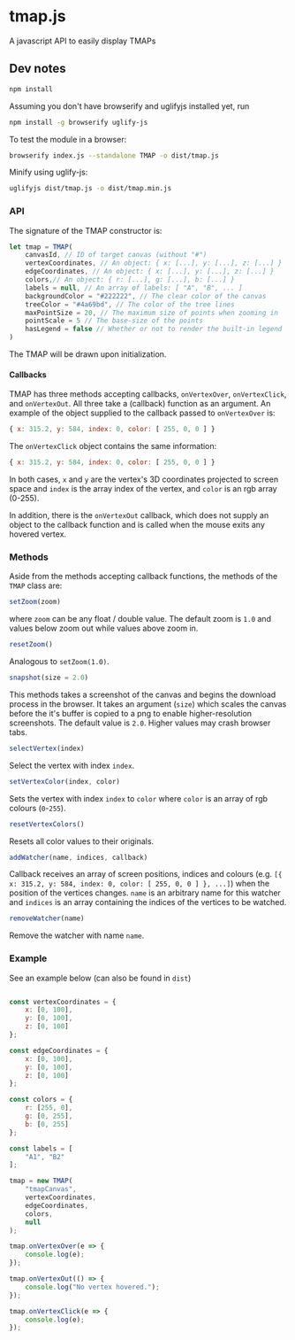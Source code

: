 # tmap.js
A javascript API to easily display TMAPs


## Dev notes
```bash
npm install
```

Assuming you don't have browserify and uglifyjs installed yet, run
```bash
npm install -g browserify uglify-js
```

To test the module in a browser:
```bash
browserify index.js --standalone TMAP -o dist/tmap.js
```

Minify using uglify-js:
```bash
uglifyjs dist/tmap.js -o dist/tmap.min.js
```

### API
The signature of the TMAP constructor is:
```javascript
let tmap = TMAP(
    canvasId, // ID of target canvas (without "#")
    vertexCoordinates, // An object: { x: [...], y: [...], z: [...] }
    edgeCoordinates, // An object: { x: [...], y: [...], z: [...] }
    colors,// An object: { r: [...], g: [...], b: [...] }
    labels = null, // An array of labels: [ "A", "B", ... ]
    backgroundColor = "#222222", // The clear color of the canvas
    treeColor = "#4a69bd", // The color of the tree lines
    maxPointSize = 20, // The maximum size of points when zooming in
    pointScale = 5 // The base-size of the points
    hasLegend = false // Whether or not to render the built-in legend
)
```
The TMAP will be drawn upon initialization.

#### Callbacks

TMAP has three methods accepting callbacks, `onVertexOver`, `onVertexClick`, and `onVertexOut`. All three take a (callback) function as an argument. An example of the object supplied to the callback passed to `onVertexOver` is: 
```javascript
{ x: 315.2, y: 584, index: 0, color: [ 255, 0, 0 ] }
```
The `onVertexClick` object contains the same information:
```javascript
{ x: 315.2, y: 584, index: 0, color: [ 255, 0, 0 ] }
```
In both cases, `x` and `y` are the vertex's 3D coordinates projected to screen space and `index` is the array index of the vertex, and `color` is an rgb array (0-255).

In addition, there is the `onVertexOut` callback, which does not supply an object to the callback function and is called when the mouse exits any hovered vertex.

### Methods

Aside from the methods accepting callback functions, the methods of the `TMAP` class are:
```javascript
setZoom(zoom)
```
where `zoom` can be any float / double value. The default zoom is `1.0` and values below zoom out while values above zoom in.
```javascript
resetZoom()
```
Analogous to `setZoom(1.0)`.
```javascript
snapshot(size = 2.0)
```
This methods takes a screenshot of the canvas and begins the download process in the browser. It takes an argument (`size`) which scales the canvas before the it's buffer is copied to a png to enable higher-resolution screenshots. The default value is `2.0`. Higher values may crash browser tabs.
```javascript
selectVertex(index)
```
Select the vertex with index `index`.
<!--```javascript
deselectVertex(index)
```
Deselect the vertex with index `index`.
```javascript
deselectAllVertices()
```
Deselects all currently selected vertices. -->
```javascript
setVertexColor(index, color)
```
Sets the vertex with index `index` to `color` where `color` is an array of rgb colours (`0`-`255`).
```javascript
resetVertexColors()
```
Resets all color values to their originals.
```javascript
addWatcher(name, indices, callback)
```
Callback receives an array of screen positions, indices and colours (e.g. `[{ x: 315.2, y: 584, index: 0, color: [ 255, 0, 0 ] }, ...]`) when the position of the vertices changes. `name` is an arbitrary name for this watcher and `indices` is an array containing the indices of the vertices to be watched.
```javascript
removeWatcher(name)
```
Remove the watcher with name `name`.

### Example
See an example below (can also be found in `dist`)
```javascript

const vertexCoordinates = {
    x: [0, 100],
    y: [0, 100],
    z: [0, 100]
};

const edgeCoordinates = {
    x: [0, 100],
    y: [0, 100],
    z: [0, 100]
};

const colors = {
    r: [255, 0],
    g: [0, 255],
    b: [0, 255]
};

const labels = [
    "A1", "B2"
];

tmap = new TMAP(
    "tmapCanvas",
    vertexCoordinates,
    edgeCoordinates,
    colors,
    null
);

tmap.onVertexOver(e => {
    console.log(e);
});

tmap.onVertexOut(() => {
    console.log("No vertex hovered.");
});

tmap.onVertexClick(e => {
    console.log(e);
});
```
